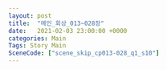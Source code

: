 ```yaml
---
layout: post
title:  "메인_회상_013~028장"
date:   2021-02-03 23:00:00 +0000
categories: Main
Tags: Story Main
SceneCode: ["scene_skip_cp013-028_q1_s10"]
---
```

